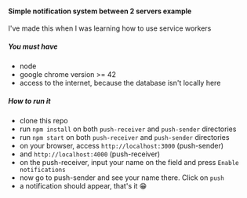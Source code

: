 #### Simple notification system between 2 servers example
I've made this when I was learning how to use service workers

##### You must have
 - node
 - google chrome version >= 42
 - access to the internet, because the database isn't locally here

##### How to run it
 - clone this repo
 - run `npm install` on both `push-receiver` and `push-sender` directories
 - run `npm start` on both `push-receiver` and `push-sender` directories
 - on your browser, access `http://localhost:3000` (push-sender)
 - and `http://localhost:4000` (push-receiver)
 - on the push-receiver, input your name on the field and press `Enable notifications`
 - now go to push-sender and see your name there. Click on `push`
 - a notification should appear, that's it 😁